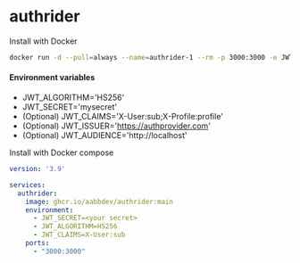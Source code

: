 # authrider

Install with Docker
```bash
docker run -d --pull=always --name=authrider-1 --rm -p 3000:3000 -e JWT_ALGORITHM='HS256' -e JWT_SECRET='mysecret' ghcr.io/aabbdev/authrider:main
```

#### Environment variables
- JWT_ALGORITHM='HS256'
- JWT_SECRET='mysecret'
- (Optional) JWT_CLAIMS='X-User:sub;X-Profile:profile'
- (Optional) JWT_ISSUER='https://authprovider.com'
- (Optional) JWT_AUDIENCE='http://localhost'

Install with Docker compose

```yaml
version: '3.9'

services:
  authrider:
    image: ghcr.io/aabbdev/authrider:main
    environment:
      - JWT_SECRET=<your secret>
      - JWT_ALGORITHM=HS256
      - JWT_CLAIMS=X-User:sub
    ports:
      - "3000:3000"
```
